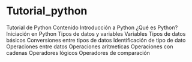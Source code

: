 # Tutorial_python
 Tutorial de Python
Contenido
Introducción a Python
¿Qué es Python?
Iniciación en Python
Tipos de datos y variables
Variables
Tipos de datos básicos
Conversiones entre tipos de datos
Identificación de tipo de dato
Operaciones entre datos
Operaciones aritmeticas
Operaciones con cadenas
Operadores lógicos
Operadores de comparación
